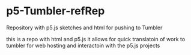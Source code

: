 # p5-Tumbler-refRep
Repository with p5.js sketches and html for pushing to Tumbler

this is a repo with html and p5.js
it allows for quick translatoin of work to tumbler for web hosting and interactoin with the p5.js projects

